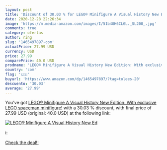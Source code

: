 ```yaml
---
layout: post
title: 'Discount of 30.03 % for LEGO® Minifigure A Visual History New Ed'
date: 2020-12-28 22:26:34
image: 'https://m.media-amazon.com/images/I/51b4GH6CLGL._SL200_.jpg'
comments: true
category: ofertas
author: ring
slug: '1465497897-com'
actualPrice: 27.99 USD
currency: USD
price: 27.99
comparePrice: 40.0 USD
prodname: 'LEGO® Minifigure A Visual History New Edition: With exclusive LEGO spaceman minifigure!'
country: 'com'
flag: '🇺🇸'
buyurl: 'https://www.amazon.com/dp/1465497897/?tag=tolees-20'
descuento: '30.03'
average: '27.99'
---
```


You've got [LEGO® Minifigure A Visual History New Edition: With exclusive LEGO spaceman minifigure!](https://www.amazon.com/dp/1465497897/?tag=tolees-20) with a  30.03 % discount, with final price of 27.99 USD (original: 40.0 USD) at the following link:

[![LEGO® Minifigure A Visual History New Ed](https://m.media-amazon.com/images/I/51b4GH6CLGL._SL200_.jpg)](https://www.amazon.com/dp/1465497897/?tag=tolees-20)

ℹ️:


[Check the deal!!](https://www.amazon.com/dp/1465497897/?tag=tolees-20)
